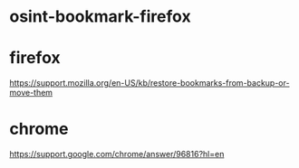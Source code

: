 # osint-bookmark-firefox

# firefox
<https://support.mozilla.org/en-US/kb/restore-bookmarks-from-backup-or-move-them>

# chrome
<https://support.google.com/chrome/answer/96816?hl=en>
